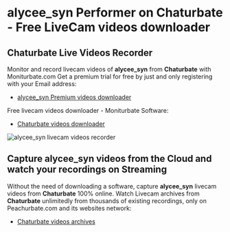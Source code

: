 # alycee_syn Performer on Chaturbate - Free LiveCam videos downloader

## Chaturbate Live Videos Recorder

Monitor and record livecam videos of **alycee_syn** from **Chaturbate** with Moniturbate.com
Get a premium trial for free by just and only registering with your Email address:
* [alycee_syn Premium videos downloader](https://moniturbate.com/request-demo-licence-key.html)

Free livecam videos downloader - Moniturbate Software:
* [Chaturbate videos downloader](https://moniturbate.com/moniturbate-download-software.html)

![alycee_syn livecam videos recorder](https://peachurnet.com/templates/moniturbate-software.png)


## Capture alycee_syn videos from the Cloud and watch your recordings on Streaming

Without the need of downloading a software, capture **alycee_syn** livecam videos from **Chaturbate** 100% online.
Watch Livecam archives from **Chaturbate** unlimitedly from thousands of existing recordings, only on Peachurbate.com and its websites network:
* [Chaturbate videos archives](https://peachurnet.com/)